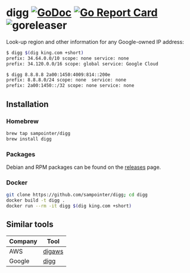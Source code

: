 # digg [![GoDoc](https://godoc.org/github.com/sampointer/digg?status.svg)](https://godoc.org/github.com/sampointer/digg) [![Go Report Card](https://goreportcard.com/badge/github.com/sampointer/digg)](https://goreportcard.com/report/github.com/sampointer/digg) ![goreleaser](https://github.com/sampointer/digg/workflows/goreleaser/badge.svg)

Look-up region and other information for any Google-owned IP address:

```bash
$ digg $(dig king.com +short)
prefix: 34.64.0.0/10 scope: none service: none
prefix: 34.120.0.0/16 scope: global service: Google Cloud
```

```bash
$ digg 8.8.8.8 2a00:1450:4009:814::200e
prefix: 8.8.8.0/24 scope: none  service: none
prefix: 2a00:1450::/32 scope: none service: none
```

## Installation

### Homebrew

```bash
brew tap sampointer/digg
brew install digg
```

### Packages
Debian and RPM packages can be found on the [releases][1] page.

### Docker

```bash
git clone https://github.com/sampointer/digg; cd digg
docker build -t digg .
docker run --rm -it digg $(dig king.com +short)
```

## Similar tools

| Company  | Tool        |
|----------|-------------|
| AWS      | [digaws][a] |
| Google   | [digg][g]   |

[1]: https://github.com/sampointer/digg/releases/

[a]: https://github.com/sampointer/digaws
[g]: https://github.com/sampointer/digg
